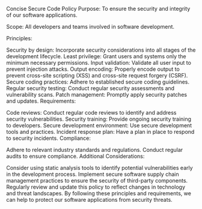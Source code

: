 Concise Secure Code Policy
Purpose: To ensure the security and integrity of our software applications.

Scope: All developers and teams involved in software development.

Principles:

Security by design: Incorporate security considerations into all stages of the development lifecycle.
Least privilege: Grant users and systems only the minimum necessary permissions.
Input validation: Validate all user input to prevent injection attacks.
Output encoding: Properly encode output to prevent cross-site scripting (XSS) and cross-site request forgery (CSRF).
Secure coding practices: Adhere to established secure coding guidelines.
Regular security testing: Conduct regular security assessments and vulnerability scans.
Patch management: Promptly apply security patches and updates.
Requirements:

Code reviews: Conduct regular code reviews to identify and address security vulnerabilities.
Security training: Provide ongoing security training to developers.
Secure development environment: Use secure development tools and practices.
Incident response plan: Have a plan in place to respond to security incidents.
Compliance:

Adhere to relevant industry standards and regulations.
Conduct regular audits to ensure compliance.
Additional Considerations:

Consider using static analysis tools to identify potential vulnerabilities early in the development process.
Implement secure software supply chain management practices to ensure the security of third-party components.
Regularly review and update this policy to reflect changes in technology and threat landscapes.
By following these principles and requirements, we can help to protect our software applications from security threats.
